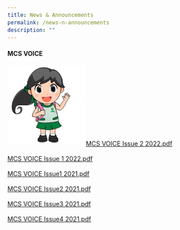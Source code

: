 ```yaml
---
title: News & Announcements
permalink: /news-n-announcements
description: ""
---
```

<h4><strong>MCS VOICE</strong></h4>
<img style="width: 35%;" src="/images/mcs.jpg" align = "left" /><br><br><br><br><br><br><br><br><br>
<p><a href="/files/MCS%20VOICE%20Issue%202%202022.pdf">MCS VOICE Issue 2 2022.pdf</a><br /><br /><a href="/files/MCS%20VOICE%20Issue%201%202022.pdf">MCS VOICE Issue 1 2022.pdf</a><br /><br /><a href="/files/MCS%20VOICE%20Issue1%202021.pdf">MCS VOICE Issue1 2021.pdf</a><br /><br /><a href="/files/MCS%20VOICE%20Issue2%202021.pdf">MCS VOICE Issue2 2021.pdf</a><br /><br /><a href="/files/MCS%20VOICE%20Issue3%202021.pdf">MCS VOICE Issue3 2021.pdf</a><br /><br /><a href="/files/MCS%20VOICE%20Issue4%202021.pdf">MCS VOICE Issue4 2021.pdf</a></p>